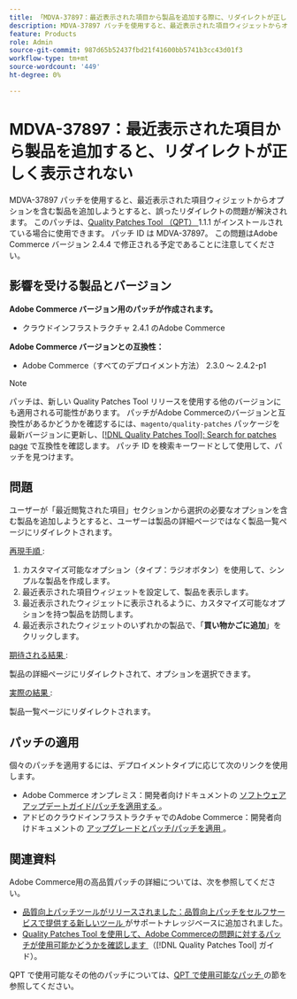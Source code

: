 ```yaml
---
title: 「MDVA-37897：最近表示された項目から製品を追加する際に、リダイレクトが正しく表示されない」
description: MDVA-37897 パッチを使用すると、最近表示された項目ウィジェットからオプションを含む製品を追加しようとすると、誤ったリダイレクトの問題が解決されます。 このパッチは、[Quality Patches Tool （QPT） ] （https://experienceleague.adobe.com/en/docs/commerce-knowledge-base/kb/announcements/commerce-announcements/magento-quality-patches-released-new-tool-to-self-serve-quality-patches） 1.1.1 がインストールされている場合に利用できます。 パッチ ID は MDVA-37897。 この問題はAdobe Commerce バージョン 2.4.4 で修正される予定であることに注意してください。
feature: Products
role: Admin
source-git-commit: 987d65b52437fbd21f41600bb5741b3cc43d01f3
workflow-type: tm+mt
source-wordcount: '449'
ht-degree: 0%

---
```


# MDVA-37897：最近表示された項目から製品を追加すると、リダイレクトが正しく表示されない

MDVA-37897 パッチを使用すると、最近表示された項目ウィジェットからオプションを含む製品を追加しようとすると、誤ったリダイレクトの問題が解決されます。 このパッチは、[Quality Patches Tool （QPT） ](https://experienceleague.adobe.com/en/docs/commerce-knowledge-base/kb/announcements/commerce-announcements/magento-quality-patches-released-new-tool-to-self-serve-quality-patches)1.1.1 がインストールされている場合に使用できます。 パッチ ID は MDVA-37897。 この問題はAdobe Commerce バージョン 2.4.4 で修正される予定であることに注意してください。

## 影響を受ける製品とバージョン

**Adobe Commerce バージョン用のパッチが作成されます。**

* クラウドインフラストラクチャ 2.4.1 のAdobe Commerce

**Adobe Commerce バージョンとの互換性：**

* Adobe Commerce（すべてのデプロイメント方法） 2.3.0 ～ 2.4.2-p1

>[!NOTE]
>
>パッチは、新しい Quality Patches Tool リリースを使用する他のバージョンにも適用される可能性があります。 パッチがAdobe Commerceのバージョンと互換性があるかどうかを確認するには、`magento/quality-patches` パッケージを最新バージョンに更新し、[[!DNL Quality Patches Tool]: Search for patches page](https://experienceleague.adobe.com/en/docs/commerce-knowledge-base/kb/announcements/commerce-announcements/magento-quality-patches-released-new-tool-to-self-serve-quality-patches) で互換性を確認します。 パッチ ID を検索キーワードとして使用して、パッチを見つけます。

## 問題

ユーザーが「最近閲覧された項目」セクションから選択の必要なオプションを含む製品を追加しようとすると、ユーザーは製品の詳細ページではなく製品一覧ページにリダイレクトされます。

<u> 再現手順 </u>:

1. カスタマイズ可能なオプション（タイプ：ラジオボタン）を使用して、シンプルな製品を作成します。
1. 最近表示された項目ウィジェットを設定して、製品を表示します。
1. 最近表示されたウィジェットに表示されるように、カスタマイズ可能なオプションを持つ製品を訪問します。
1. 最近表示されたウィジェットのいずれかの製品で、「**買い物かごに追加**」をクリックします。

<u> 期待される結果 </u>:

製品の詳細ページにリダイレクトされて、オプションを選択できます。

<u> 実際の結果 </u>:

製品一覧ページにリダイレクトされます。

## パッチの適用

個々のパッチを適用するには、デプロイメントタイプに応じて次のリンクを使用します。

* Adobe Commerce オンプレミス：開発者向けドキュメントの [ ソフトウェアアップデートガイド/パッチを適用する ](https://experienceleague.adobe.com/en/docs/commerce-operations/tools/quality-patches-tool/usage)。
* アドビのクラウドインフラストラクチャでのAdobe Commerce：開発者向けドキュメントの [ アップグレードとパッチ/パッチを適用 ](https://experienceleague.adobe.com/en/docs/commerce-cloud-service/user-guide/develop/upgrade/apply-patches)。

## 関連資料

Adobe Commerce用の高品質パッチの詳細については、次を参照してください。

* [ 品質向上パッチツールがリリースされました：品質向上パッチをセルフサービスで提供する新しいツール ](https://experienceleague.adobe.com/en/docs/commerce-knowledge-base/kb/announcements/commerce-announcements/magento-quality-patches-released-new-tool-to-self-serve-quality-patches) がサポートナレッジベースに追加されました。
* [Quality Patches Tool を使用して、Adobe Commerceの問題に対するパッチが使用可能かどうかを確認します ](/help/tools/quality-patches-tool/patches-available-in-qpt/check-patch-for-magento-issue-with-magento-quality-patches.md) （[!DNL Quality Patches Tool] ガイド）。

QPT で使用可能なその他のパッチについては、[QPT で使用可能なパッチ ](https://experienceleague.adobe.com/tools/commerce-quality-patches/index.html) の節を参照してください。
